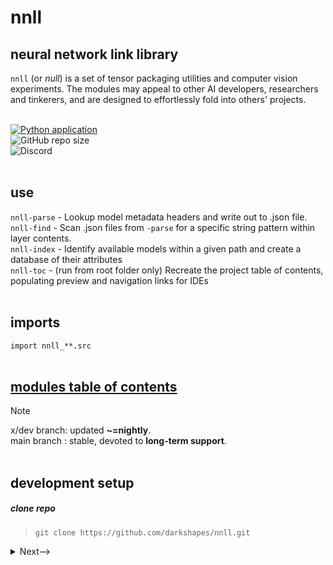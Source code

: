 

# nnll

## neural network link library
`nnll` (or <em>null</em>) is a set of tensor packaging utilities and computer vision experiments. The modules may appeal to other AI developers, researchers and tinkerers, and are designed to effortlessly fold into others' projects.
<br>
<br>

[![Python application](https://github.com/darkshapes/nnll/actions/workflows/python-app.yml/badge.svg)](https://github.com/darkshapes/nnll/actions/workflows/python-app.yml)<br>
![GitHub repo size](https://img.shields.io/github/repo-size/darkshapes/nnll)<br>
![Discord](https://img.shields.io/discord/1266757128249675867)<br>
<br>

## use

`nnll-parse`   - Lookup model metadata headers and write out to .json file.<br>
`nnll-find`    - Scan .json files from `-parse` for a specific string pattern within layer contents.<br>
`nnll-index`   - Identify available models within a given path and create a database of their attributes<br>
`nnll-toc`     - (run from root folder only) Recreate the project table of contents, populating preview and navigation links for IDEs<br>
<br>

## imports
`import nnll_**.src`
<br><br>

## [modules table of contents](https://github.com/darkshapes/nnll/blob/main/modules/README.md)

> [!NOTE]
> x/dev branch: updated **~=nightly**.<br>
> main branch : stable, devoted to **long-term support**.
<br><br>

## development setup


##### clone repo

> ```
> git clone https://github.com/darkshapes/nnll.git
> ```

<details> <summary> <a>Next--></a></summary>

#####  create virtual environment
> ```
> py -m venv .venv_nnll
> ```

<details> <summary> <a>Next--></a></summary>

##### 3 activate --> (windows powershell)
> ```
> Set-ExecutionPolicy Bypass -Scope Process -Force; .venv_nnll\Scripts\Activate.ps1
> ```

##### 3 activate --> ( linux | macos)
> ```
> .venv_nnll/bin/activate
> ```

<details> <summary> <a>Next--></a></summary>

##### 4 install
> ```
> cd nnll
> pip install -e .
> ```

##### Done.
</details>
</details>
</details>
<br><br><br>
